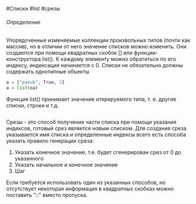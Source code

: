 #Списки #list #срезы 
###### Определение 
Упорядоченные изменяемые коллекции произвольных типов (почти как массив), но в отличии от него значение списков можно изменить. Они создаются при помощи квадратных скобок [] или функции-конструктора list(). К каждому элементу можно обратиться по его индексу, индексация начинается с 0.
Списки не обязательно должны содержать однотипные объекты 
````python
a = ["pavuk", True, 3]
a = list(oa)

````
Функция list() принимает значение итерируемого типа, т. е.  другие списки, строки и т.д. 

````python

````
Срезы - это способ получения части списка при помощи указания индексов, готовый срез является новым списком. Для создания среза указывается имя списка и определенные индексы всего есть способа указать правило генерации среза:

1) Указать конечное значение, т.е. будет сгенерирован срез от 0 до указанного
2) Указать начальное и конечное значение
3) Шаг

Если требуется использовать один из указанных способов, но отсутствует некоторая информация в квадратных скобках можно поставить "::" вместо пропуска.
